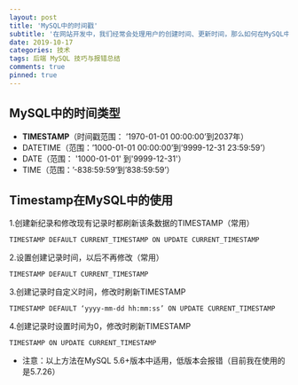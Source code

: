 ```yaml
---
layout: post
title: 'MySQL中的时间戳'
subtitle: '在网站开发中，我们经常会处理用户的创建时间、更新时间，那么如何在MySQL中自动更新时间，而不是在后端用Java代码进行更新呢？'
date: 2019-10-17
categories: 技术
tags: 后端 MySQL 技巧与报错总结
comments: true
pinned: true
---
```




## MySQL中的时间类型

* **TIMESTAMP**（时间戳范围： ’1970-01-01 00:00:00’到2037年）
* DATETIME（范围：’1000-01-01 00:00:00’到’9999-12-31 23:59:59’）
* DATE（范围： '1000-01-01' 到'9999-12-31'）
* TIME（范围：’-838:59:59’到’838:59:59’）





## Timestamp在MySQL中的使用

1.创建新纪录和修改现有记录时都刷新该条数据的TIMESTAMP（常用）

~~~ mysql
TIMESTAMP DEFAULT CURRENT_TIMESTAMP ON UPDATE CURRENT_TIMESTAMP

~~~

2.设置创建记录时间，以后不再修改（常用）

~~~ mysql
TIMESTAMP DEFAULT CURRENT_TIMESTAMP

~~~

3.创建记录时自定义时间，修改时刷新TIMESTAMP

~~~ mysql
TIMESTAMP DEFAULT ‘yyyy-mm-dd hh:mm:ss’ ON UPDATE CURRENT_TIMESTAMP 

~~~

4.创建记录时设置时间为0，修改时刷新TIMESTAMP

~~~ mysql
TIMESTAMP ON UPDATE CURRENT_TIMESTAMP

~~~



* 注意：以上方法在MySQL 5.6+版本中适用，低版本会报错（目前我在使用的是5.7.26）


